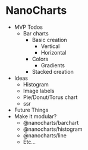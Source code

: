 # NanoCharts

- MVP Todos
    - Bar charts
        - Basic creation
            - Vertical
            - Horizontal
        - Colors
            - Gradients
        - Stacked creation
- Ideas
    - Histogram
    - Image labels
    - Pie/Donut/Torus chart
    - ssr
- Future Things
- Make it modular?
    - @nanocharts/barchart
    - @nanocharts/histogram
    - @nanocharts/line
    - Etc...
